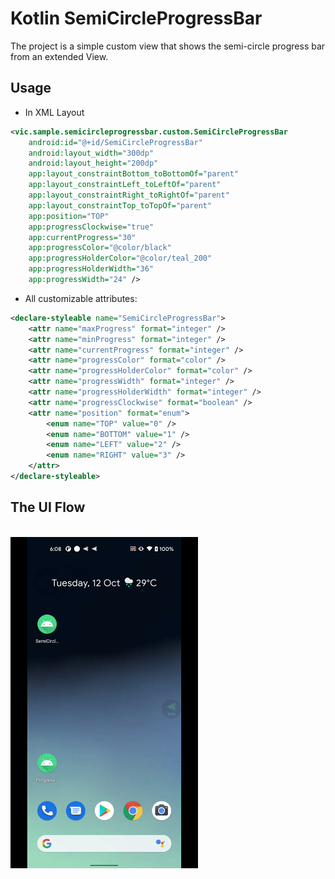 # Kotlin SemiCircleProgressBar
The project is a simple custom view that shows the semi-circle progress bar from an extended View.
## Usage
- In XML Layout
```xml
<vic.sample.semicircleprogressbar.custom.SemiCircleProgressBar
    android:id="@+id/SemiCircleProgressBar"
    android:layout_width="300dp"
    android:layout_height="200dp"
    app:layout_constraintBottom_toBottomOf="parent"
    app:layout_constraintLeft_toLeftOf="parent"
    app:layout_constraintRight_toRightOf="parent"
    app:layout_constraintTop_toTopOf="parent"
    app:position="TOP"
    app:progressClockwise="true"
    app:currentProgress="30"
    app:progressColor="@color/black"
    app:progressHolderColor="@color/teal_200"
    app:progressHolderWidth="36"
    app:progressWidth="24" />
```
- All customizable attributes:
```xml
<declare-styleable name="SemiCircleProgressBar">
    <attr name="maxProgress" format="integer" />
    <attr name="minProgress" format="integer" />
    <attr name="currentProgress" format="integer" />
    <attr name="progressColor" format="color" />
    <attr name="progressHolderColor" format="color" />
    <attr name="progressWidth" format="integer" />
    <attr name="progressHolderWidth" format="integer" />
    <attr name="progressClockwise" format="boolean" />
    <attr name="position" format="enum">
        <enum name="TOP" value="0" />
        <enum name="BOTTOM" value="1" />
        <enum name="LEFT" value="2" />
        <enum name="RIGHT" value="3" />
    </attr>
</declare-styleable>
```
## The UI Flow
<br>
<img src="https://github.com/KeithWang/Kotlin-SemiCircleProgressBar/blob/master/pic/flow.gif?raw=true" height="530" width="300" />
